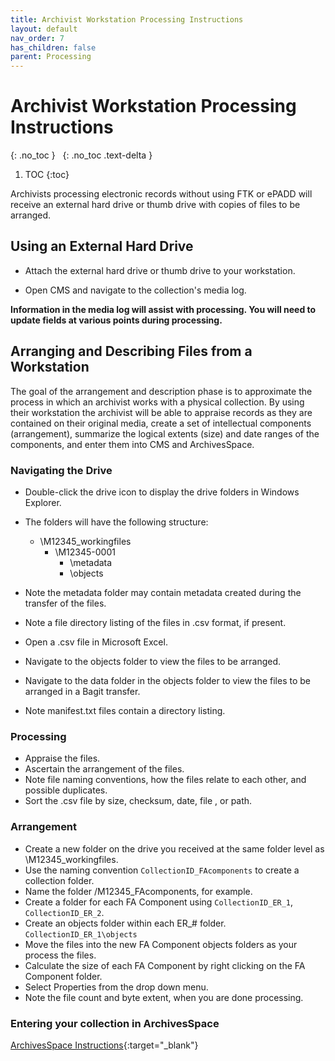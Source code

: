 ```yaml
---
title: Archivist Workstation Processing Instructions
layout: default
nav_order: 7
has_children: false
parent: Processing
---
```


# Archivist Workstation Processing Instructions
{: .no_toc }
&nbsp;
{: .no_toc .text-delta }
1. TOC
{:toc}

Archivists processing electronic records without using FTK or ePADD will receive an external hard drive or thumb drive with copies of files to be arranged.  

## Using an External Hard Drive

* Attach the external hard drive or thumb drive to your workstation.  

* Open CMS and navigate
to the collection's media log.  

**Information in the media log will assist with processing. You will need to update fields at various points during processing.**

## Arranging and Describing Files from a Workstation

The goal of the arrangement and description phase is to approximate the
process in which an archivist works with a physical collection. By using
their workstation the archivist will be able to appraise records as they are contained
on their original media, create a set of intellectual components
(arrangement), summarize the logical extents (size) and date ranges of
the components, and enter them into CMS and ArchivesSpace.

### Navigating the Drive

* Double-click the drive icon to display the drive folders in Windows Explorer.
* The folders will have the following structure:  
    * \M12345_workingfiles
		* \M12345-0001
			* \metadata
			* \objects 
        
* Note the metadata folder may contain metadata created during the transfer of the files.  
* Note a file directory listing of the files in .csv format, if present.
* Open a .csv file in Microsoft Excel.  
* Navigate to the objects folder to view the files to be arranged.  
* Navigate to the data folder in the objects folder to view the files to be arranged in a Bagit transfer.  
* Note manifest.txt files contain a directory listing.  

### Processing  

* Appraise the files.  
* Ascertain the arrangement of the files.  
* Note file naming conventions, how the files relate to each other, and  possible duplicates.  
* Sort the .csv file by size, checksum, date, file , or path.  

### Arrangement  
* Create a new folder on the drive you received at the same folder level as \M12345_workingfiles.  
* Use the naming convention ```CollectionID_FAcomponents``` to create a collection folder.  
* Name the folder /M12345_FAcomponents, for example.  
* Create a folder for each FA Component using ```CollectionID_ER_1```, ```CollectionID_ER_2```.  
* Create an objects folder within each ER_# folder. ```CollectionID_ER_1\objects```
* Move the files into the new FA Component objects folders as your process the files.
* Calculate the size of each FA Component by right clicking on the FA Component folder.
* Select Properties from the drop down menu.  
* Note the file count and byte extent, when you are done processing.  

### Entering your collection in ArchivesSpace
[ArchivesSpace Instructions](FTK-Processing-Instructions#entering-your-collection-in-archivesspace){:target="_blank"}